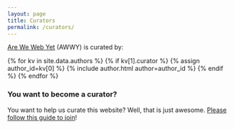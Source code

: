 ```yaml
---
layout: page
title: Curators
permalink: /curators/
---
```


<a href="/">Are We Web Yet</a> (AWWY) is curated by:

{% for kv in site.data.authors %}
  {% if kv[1].curator %}
    {% assign author_id=kv[0] %}
    {% include author.html author=author_id %}
  {% endif %}
{% endfor %}


<div class="alert-box">
  <h3>You want to become a curator?</h3>
  <p>You want to help us curate this website? Well, that is just awesome. <a href="https://github.com/bashyHQ/arewewebyet/blob/gh-pages/CONTRIBUTING.md#becoming-a-curator" target="_blank">Please follow this guide to join</a>!
  </p>
</div>
